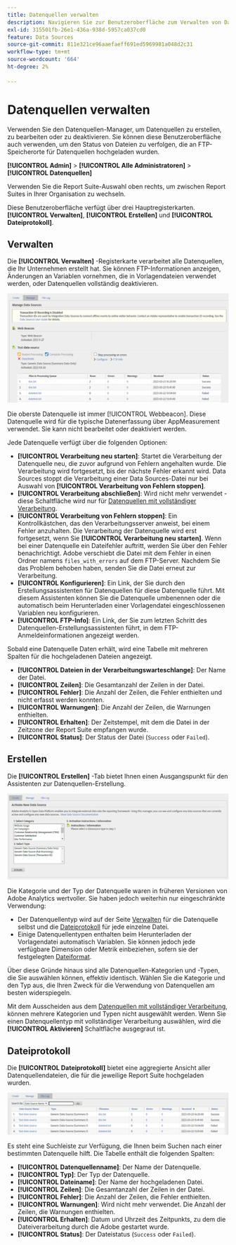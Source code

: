 ```yaml
---
title: Datenquellen verwalten
description: Navigieren Sie zur Benutzeroberfläche zum Verwalten von Datenquellen .
exl-id: 315501fb-26e1-436a-938d-5957ca037cd0
feature: Data Sources
source-git-commit: 811e321ce96aaefaeff691ed5969981a048d2c31
workflow-type: tm+mt
source-wordcount: '664'
ht-degree: 2%

---
```


# Datenquellen verwalten

Verwenden Sie den Datenquellen-Manager, um Datenquellen zu erstellen, zu bearbeiten oder zu deaktivieren. Sie können diese Benutzeroberfläche auch verwenden, um den Status von Dateien zu verfolgen, die an FTP-Speicherorte für Datenquellen hochgeladen wurden.

**[!UICONTROL Admin]** > **[!UICONTROL Alle Administratoren]** > **[!UICONTROL Datenquellen]**

Verwenden Sie die Report Suite-Auswahl oben rechts, um zwischen Report Suites in Ihrer Organisation zu wechseln.

Diese Benutzeroberfläche verfügt über drei Hauptregisterkarten. **[!UICONTROL Verwalten]**, **[!UICONTROL Erstellen]** und **[!UICONTROL Dateiprotokoll]**.

## Verwalten

Die **[!UICONTROL Verwalten]** -Registerkarte verarbeitet alle Datenquellen, die Ihr Unternehmen erstellt hat. Sie können FTP-Informationen anzeigen, Änderungen an Variablen vornehmen, die in Vorlagendateien verwendet werden, oder Datenquellen vollständig deaktivieren.

![Verwalten](assets/manage.png)

Die oberste Datenquelle ist immer [!UICONTROL Webbeacon]. Diese Datenquelle wird für die typische Datenerfassung über AppMeasurement verwendet. Sie kann nicht bearbeitet oder deaktiviert werden.

Jede Datenquelle verfügt über die folgenden Optionen:

* **[!UICONTROL Verarbeitung neu starten]**: Startet die Verarbeitung der Datenquelle neu, die zuvor aufgrund von Fehlern angehalten wurde. Die Verarbeitung wird fortgesetzt, bis der nächste Fehler erkannt wird. Data Sources stoppt die Verarbeitung einer Data Sources-Datei nur bei Auswahl von **[!UICONTROL Verarbeitung von Fehlern stoppen]**.
* **[!UICONTROL Verarbeitung abschließen]**: Wird nicht mehr verwendet - diese Schaltfläche wird nur für [Datenquellen mit vollständiger Verarbeitung](full-processing-eol.md).
* **[!UICONTROL Verarbeitung von Fehlern stoppen]**: Ein Kontrollkästchen, das den Verarbeitungsserver anweist, bei einem Fehler anzuhalten. Die Verarbeitung der Datenquelle wird erst fortgesetzt, wenn Sie **[!UICONTROL Verarbeitung neu starten]**. Wenn bei einer Datenquelle ein Dateifehler auftritt, werden Sie über den Fehler benachrichtigt. Adobe verschiebt die Datei mit dem Fehler in einen Ordner namens `files_with_errors` auf dem FTP-Server. Nachdem Sie das Problem behoben haben, senden Sie die Datei erneut zur Verarbeitung.
* **[!UICONTROL Konfigurieren]**: Ein Link, der Sie durch den Erstellungsassistenten für Datenquellen für diese Datenquelle führt. Mit diesem Assistenten können Sie die Datenquelle umbenennen oder die automatisch beim Herunterladen einer Vorlagendatei eingeschlossenen Variablen neu konfigurieren.
* **[!UICONTROL FTP-Info]**: Ein Link, der Sie zum letzten Schritt des Datenquellen-Erstellungsassistenten führt, in dem FTP-Anmeldeinformationen angezeigt werden.

Sobald eine Datenquelle Daten erhält, wird eine Tabelle mit mehreren Spalten für die hochgeladenen Dateien angezeigt.

* **[!UICONTROL Dateien in der Verarbeitungswarteschlange]**: Der Name der Datei.
* **[!UICONTROL Zeilen]**: Die Gesamtanzahl der Zeilen in der Datei.
* **[!UICONTROL Fehler]**: Die Anzahl der Zeilen, die Fehler enthielten und nicht erfasst werden konnten.
* **[!UICONTROL Warnungen]**: Die Anzahl der Zeilen, die Warnungen enthielten.
* **[!UICONTROL Erhalten]**: Der Zeitstempel, mit dem die Datei in der Zeitzone der Report Suite empfangen wurde.
* **[!UICONTROL Status]**: Der Status der Datei (`Success` oder `Failed`).

## Erstellen

Die **[!UICONTROL Erstellen]** -Tab bietet Ihnen einen Ausgangspunkt für den Assistenten zur Datenquellen-Erstellung.

![Erstellen](assets/create.png)

Die Kategorie und der Typ der Datenquelle waren in früheren Versionen von Adobe Analytics wertvoller. Sie haben jedoch weiterhin nur eingeschränkte Verwendung:

* Der Datenquellentyp wird auf der Seite [Verwalten](#manage) für die Datenquelle selbst und die [Dateiprotokoll](#file-log) für jede einzelne Datei.
* Einige Datenquellentypen enthalten beim Herunterladen der Vorlagendatei automatisch Variablen. Sie können jedoch jede verfügbare Dimension oder Metrik einbeziehen, sofern sie der festgelegten [Dateiformat](file-format.md).

Über diese Gründe hinaus sind alle Datenquellen-Kategorien und -Typen, die Sie auswählen können, effektiv identisch. Wählen Sie die Kategorie und den Typ aus, die Ihren Zweck für die Verwendung von Datenquellen am besten widerspiegeln.

Mit dem Ausscheiden aus dem [Datenquellen mit vollständiger Verarbeitung](full-processing-eol.md), können mehrere Kategorien und Typen nicht ausgewählt werden. Wenn Sie einen Datenquellentyp mit vollständiger Verarbeitung auswählen, wird die **[!UICONTROL Aktivieren]** Schaltfläche ausgegraut ist.

## Dateiprotokoll

Die **[!UICONTROL Dateiprotokoll]** bietet eine aggregierte Ansicht aller Datenquellendateien, die für die jeweilige Report Suite hochgeladen wurden.

![Dateiprotokoll](assets/file-log.png)

Es steht eine Suchleiste zur Verfügung, die Ihnen beim Suchen nach einer bestimmten Datenquelle hilft. Die Tabelle enthält die folgenden Spalten:

* **[!UICONTROL Datenquellenname]**: Der Name der Datenquelle.
* **[!UICONTROL Typ]**: Der Typ der Datenquelle.
* **[!UICONTROL Dateiname]**: Der Name der hochgeladenen Datei.
* **[!UICONTROL Zeilen]**: Die Gesamtanzahl der Zeilen in der Datei.
* **[!UICONTROL Fehler]**: Die Anzahl der Zeilen, die Fehler enthielten.
* **[!UICONTROL Warnungen]**: Wird nicht mehr verwendet. Die Anzahl der Zeilen, die Warnungen enthielten.
* **[!UICONTROL Erhalten]**: Datum und Uhrzeit des Zeitpunkts, zu dem die Dateiverarbeitung durch die Adobe gestartet wurde.
* **[!UICONTROL Status]**: Der Dateistatus (`Success` oder `Failed`).
